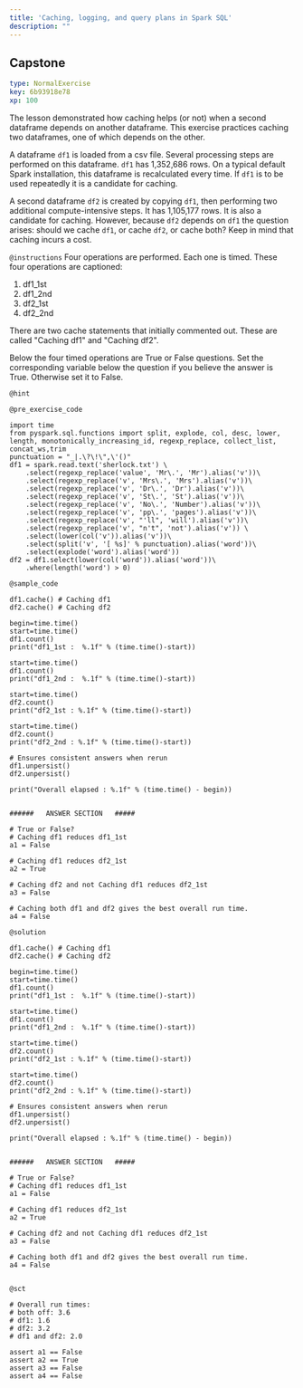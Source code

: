 ```yaml
---
title: 'Caching, logging, and query plans in Spark SQL'
description: ""
---
```


## Capstone

```yaml
type: NormalExercise
key: 6b93918e78
xp: 100
```

The lesson demonstrated how caching helps (or not) when a second dataframe depends on another dataframe. This exercise practices caching two dataframes, one of which depends on the other. 

A dataframe `df1` is loaded from a csv file. Several processing steps are performed on this dataframe. `df1` has 1,352,686 rows. On a typical default Spark installation, this dataframe is recalculated every time. If `df1` is to be used repeatedly it is a candidate for caching. 

A second dataframe `df2` is created by copying `df1`, then performing two additional compute-intensive steps. It has 1,105,177 rows.  It is also a candidate for caching.  However, because `df2` depends on `df1` the question arises: should we cache `df1`, or cache `df2`, or cache both?  Keep in mind that caching incurs a cost. 

`@instructions`
Four operations are performed.  Each one is timed. These four operations are captioned:

1. df1_1st
2. df1_2nd
3. df2_1st
4. df2_2nd

There are two cache statements that initially commented out. These are called "Caching df1" and "Caching df2". 

Below the four timed operations are True or False questions.  Set the corresponding variable below the question if you believe the answer is True.  Otherwise set it to False.

`@hint`


`@pre_exercise_code`
```{python}
import time 
from pyspark.sql.functions import split, explode, col, desc, lower, length, monotonically_increasing_id, regexp_replace, collect_list, concat_ws,trim 
punctuation = "_|.\?\!\",\'()"
df1 = spark.read.text('sherlock.txt') \
    .select(regexp_replace('value', 'Mr\.', 'Mr').alias('v'))\
    .select(regexp_replace('v', 'Mrs\.', 'Mrs').alias('v'))\
    .select(regexp_replace('v', 'Dr\.', 'Dr').alias('v'))\
    .select(regexp_replace('v', 'St\.', 'St').alias('v'))\
    .select(regexp_replace('v', 'No\.', 'Number').alias('v'))\
    .select(regexp_replace('v', 'pp\.', 'pages').alias('v'))\
    .select(regexp_replace('v', "'ll", 'will').alias('v'))\
    .select(regexp_replace('v', "n't", 'not').alias('v')) \
    .select(lower(col('v')).alias('v'))\
    .select(split('v', '[ %s]' % punctuation).alias('word'))\
    .select(explode('word').alias('word'))
df2 = df1.select(lower(col('word')).alias('word'))\
    .where(length('word') > 0)

```

`@sample_code`
```{python}
df1.cache() # Caching df1
df2.cache() # Caching df2

begin=time.time() 
start=time.time() 
df1.count()
print("df1_1st :  %.1f" % (time.time()-start))

start=time.time() 
df1.count()
print("df1_2nd :  %.1f" % (time.time()-start))

start=time.time() 
df2.count()
print("df2_1st : %.1f" % (time.time()-start))

start=time.time() 
df2.count()
print("df2_2nd : %.1f" % (time.time()-start))

# Ensures consistent answers when rerun 
df1.unpersist()
df2.unpersist()

print("Overall elapsed : %.1f" % (time.time() - begin))


######   ANSWER SECTION   #####

# True or False?
# Caching df1 reduces df1_1st
a1 = False

# Caching df1 reduces df2_1st
a2 = True

# Caching df2 and not Caching df1 reduces df2_1st
a3 = False

# Caching both df1 and df2 gives the best overall run time. 
a4 = False

```

`@solution`
```{python}
df1.cache() # Caching df1
df2.cache() # Caching df2

begin=time.time() 
start=time.time() 
df1.count()
print("df1_1st :  %.1f" % (time.time()-start))

start=time.time() 
df1.count()
print("df1_2nd :  %.1f" % (time.time()-start))

start=time.time() 
df2.count()
print("df2_1st : %.1f" % (time.time()-start))

start=time.time() 
df2.count()
print("df2_2nd : %.1f" % (time.time()-start))

# Ensures consistent answers when rerun 
df1.unpersist()
df2.unpersist()

print("Overall elapsed : %.1f" % (time.time() - begin))


######   ANSWER SECTION   #####

# True or False?
# Caching df1 reduces df1_1st
a1 = False

# Caching df1 reduces df2_1st
a2 = True

# Caching df2 and not Caching df1 reduces df2_1st
a3 = False

# Caching both df1 and df2 gives the best overall run time. 
a4 = False


```

`@sct`
```{python}
# Overall run times: 
# both off: 3.6
# df1: 1.6
# df2: 3.2
# df1 and df2: 2.0

assert a1 == False
assert a2 == True
assert a3 == False
assert a4 == False
```
